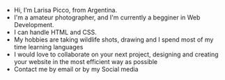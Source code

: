 -  Hi, I’m Larisa Picco, from Argentina.
-  I'm a amateur photographer, and I'm currently a begginer in Web Development. 
-  I can handle HTML and CSS.
-  My hobbies are taking wildlife shots, drawing and I spend most of my time learning languages
-  I would love to collaborate on your next project, designing and creating your website in the most efficient way as possible
-  Contact me by email or by my Social media

<!---
LarisaPicco/LarisaPicco is a ✨ special ✨ repository because its `README.md` (this file) appears on your GitHub profile.
You can click the Preview link to take a look at your changes.
--->
